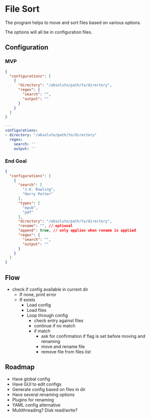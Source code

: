 # File Sort

The program helps to move and sort files based on various options.

The options will all be in configuration files.

## Configuration

### MVP

```JSON
{
  "configurations": [
    {
      "directory": "/absolute/path/to/directory",
      "regex": {
        "search": "",
        "output": ""
      }
    }
  ]
}
```

```YAML
---
configurations:
- directory: "/absolute/path/to/directory"
  regex:
    search: ''
    output: ''
```

### End Goal

```JSON
{
  "configurations": [
    {
      "search": [
        "J.K. Rowling",
        "Harry Potter"
      ],
      "types": [
        "epub",
        "pdf"
      ],
      "directory": "/absolute/path/to/directory",
      "rename": "", // optional
      "append": true, // only applies when rename is applied
      "regex": {
        "search": "",
        "output": ""
      }
    }
  ]
}
```

## Flow

 * check if config available in current dir
   * If none, print error
   * If exists
     * Load config
     * Load files
     * Loop through config
       * check entry against files
       * continue if no match
       * if match
         * ask for confirmation if flag is set before moving and renaming
         * move and rename file
         * remove file from files list

## Roadmap

 * Have global config
 * Have GUI to edit configs
 * Generate config based on files in dir
 * Have several renaming options
 * Plugins for renaming
 * YAML config alternative
 * Multithreading? Disk read/write?

